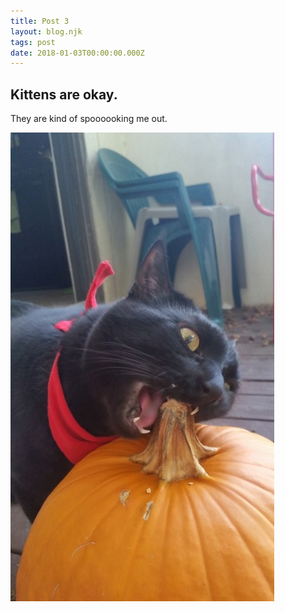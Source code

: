 ```yaml
---
title: Post 3
layout: blog.njk
tags: post
date: 2018-01-03T00:00:00.000Z
---
```


## Kittens are okay.

They are kind of spoooooking me out.

![spooky kitty](/images/kitty-4.jpg)